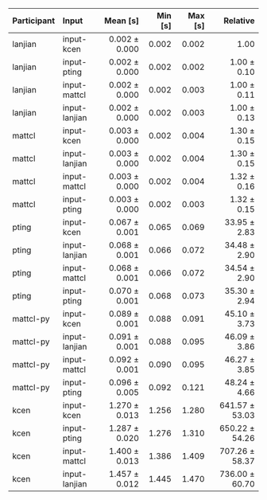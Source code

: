 | Participant | Input | Mean [s] | Min [s] | Max [s] | Relative |
|:---|:---|---:|---:|---:|---:|
| lanjian | input-kcen | 0.002 ± 0.000 | 0.002 | 0.002 | 1.00 |
| lanjian | input-pting | 0.002 ± 0.000 | 0.002 | 0.002 | 1.00 ± 0.10 |
| lanjian | input-mattcl | 0.002 ± 0.000 | 0.002 | 0.003 | 1.00 ± 0.11 |
| lanjian | input-lanjian | 0.002 ± 0.000 | 0.002 | 0.003 | 1.00 ± 0.13 |
| mattcl | input-kcen | 0.003 ± 0.000 | 0.002 | 0.004 | 1.30 ± 0.15 |
| mattcl | input-lanjian | 0.003 ± 0.000 | 0.002 | 0.004 | 1.30 ± 0.15 |
| mattcl | input-mattcl | 0.003 ± 0.000 | 0.002 | 0.004 | 1.32 ± 0.16 |
| mattcl | input-pting | 0.003 ± 0.000 | 0.002 | 0.003 | 1.32 ± 0.15 |
| pting | input-kcen | 0.067 ± 0.001 | 0.065 | 0.069 | 33.95 ± 2.83 |
| pting | input-lanjian | 0.068 ± 0.001 | 0.066 | 0.072 | 34.48 ± 2.90 |
| pting | input-mattcl | 0.068 ± 0.001 | 0.066 | 0.072 | 34.54 ± 2.90 |
| pting | input-pting | 0.070 ± 0.001 | 0.068 | 0.073 | 35.30 ± 2.94 |
| mattcl-py | input-kcen | 0.089 ± 0.001 | 0.088 | 0.091 | 45.10 ± 3.73 |
| mattcl-py | input-lanjian | 0.091 ± 0.001 | 0.088 | 0.095 | 46.09 ± 3.86 |
| mattcl-py | input-mattcl | 0.092 ± 0.001 | 0.090 | 0.095 | 46.27 ± 3.85 |
| mattcl-py | input-pting | 0.096 ± 0.005 | 0.092 | 0.121 | 48.24 ± 4.66 |
| kcen | input-kcen | 1.270 ± 0.013 | 1.256 | 1.280 | 641.57 ± 53.03 |
| kcen | input-pting | 1.287 ± 0.020 | 1.276 | 1.310 | 650.22 ± 54.26 |
| kcen | input-mattcl | 1.400 ± 0.013 | 1.386 | 1.409 | 707.26 ± 58.37 |
| kcen | input-lanjian | 1.457 ± 0.012 | 1.445 | 1.470 | 736.00 ± 60.70 |
